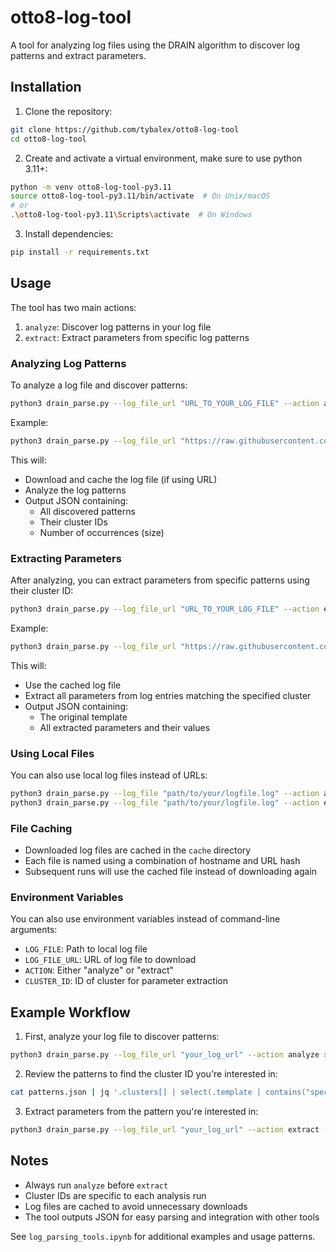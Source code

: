 # otto8-log-tool

A tool for analyzing log files using the DRAIN algorithm to discover log patterns and extract parameters.

## Installation

1. Clone the repository:

```bash
git clone https://github.com/tybalex/otto8-log-tool
cd otto8-log-tool
```

2. Create and activate a virtual environment, make sure to use python 3.11+:

```bash
python -m venv otto8-log-tool-py3.11
source otto8-log-tool-py3.11/bin/activate  # On Unix/macOS
# or
.\otto8-log-tool-py3.11\Scripts\activate  # On Windows
```

3. Install dependencies:

```bash
pip install -r requirements.txt
```

## Usage

The tool has two main actions:

1. `analyze`: Discover log patterns in your log file
2. `extract`: Extract parameters from specific log patterns

### Analyzing Log Patterns

To analyze a log file and discover patterns:

```bash
python3 drain_parse.py --log_file_url "URL_TO_YOUR_LOG_FILE" --action analyze
```

Example:

```bash
python3 drain_parse.py --log_file_url "https://raw.githubusercontent.com/logpai/loghub/refs/heads/master/OpenStack/OpenStack_2k.log" --action analyze
```

This will:

- Download and cache the log file (if using URL)
- Analyze the log patterns
- Output JSON containing:
  - All discovered patterns
  - Their cluster IDs
  - Number of occurrences (size)

### Extracting Parameters

After analyzing, you can extract parameters from specific patterns using their cluster ID:

```bash
python3 drain_parse.py --log_file_url "URL_TO_YOUR_LOG_FILE" --action extract --cluster_id <ID>
```

Example:

```bash
python3 drain_parse.py --log_file_url "https://raw.githubusercontent.com/logpai/loghub/refs/heads/master/OpenStack/OpenStack_2k.log" --action extract --cluster_id 1
```

This will:

- Use the cached log file
- Extract all parameters from log entries matching the specified cluster
- Output JSON containing:
  - The original template
  - All extracted parameters and their values

### Using Local Files

You can also use local log files instead of URLs:

```bash
python3 drain_parse.py --log_file "path/to/your/logfile.log" --action analyze
python3 drain_parse.py --log_file "path/to/your/logfile.log" --action extract --cluster_id 1
```

### File Caching

- Downloaded log files are cached in the `cache` directory
- Each file is named using a combination of hostname and URL hash
- Subsequent runs will use the cached file instead of downloading again

### Environment Variables

You can also use environment variables instead of command-line arguments:

- `LOG_FILE`: Path to local log file
- `LOG_FILE_URL`: URL of log file to download
- `ACTION`: Either "analyze" or "extract"
- `CLUSTER_ID`: ID of cluster for parameter extraction

## Example Workflow

1. First, analyze your log file to discover patterns:

```bash
python3 drain_parse.py --log_file_url "your_log_url" --action analyze > patterns.json
```

2. Review the patterns to find the cluster ID you're interested in:

```bash
cat patterns.json | jq '.clusters[] | select(.template | contains("specific text"))'
```

3. Extract parameters from the pattern you're interested in:

```bash
python3 drain_parse.py --log_file_url "your_log_url" --action extract --cluster_id 1
```

## Notes

- Always run `analyze` before `extract`
- Cluster IDs are specific to each analysis run
- Log files are cached to avoid unnecessary downloads
- The tool outputs JSON for easy parsing and integration with other tools

See `log_parsing_tools.ipynb` for additional examples and usage patterns.


